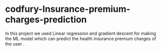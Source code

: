 # codfury-Insurance-premium-charges-prediction
In this project we used Linear regression and gradient descent for making the ML model which can predict the health insurance premium charges of the user .
